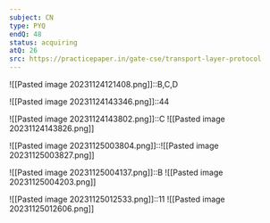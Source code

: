 ```yaml
---
subject: CN
type: PYQ
endQ: 48
status: acquiring
atQ: 26
src: https://practicepaper.in/gate-cse/transport-layer-protocol
---
```

![[Pasted image 20231124121408.png]]::B,C,D

![[Pasted image 20231124143346.png]]::44

![[Pasted image 20231124143802.png]]::C ![[Pasted image 20231124143826.png]]

![[Pasted image 20231125003804.png]]::![[Pasted image 20231125003827.png]]

![[Pasted image 20231125004137.png]]::B ![[Pasted image 20231125004203.png]]

![[Pasted image 20231125012533.png]]::11 ![[Pasted image 20231125012606.png]]

